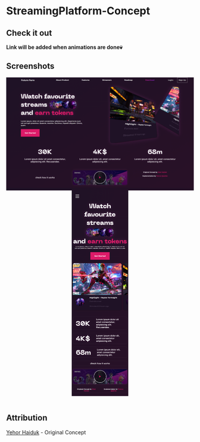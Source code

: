# StreamingPlatform-Concept

## Check it out

**Link will be added when animations are done💀**

## Screenshots

<div style="display:flex;flex-direction:column;align-items:center;">
    <img src="./Screenshots/desktop.png"/>
     <img src="./Screenshots/mobile.png" width="30%"/>
</div>
<br/>

## Attribution

[Yehor Haiduk](https://dribbble.com/boro_uiux) - Original Concept
